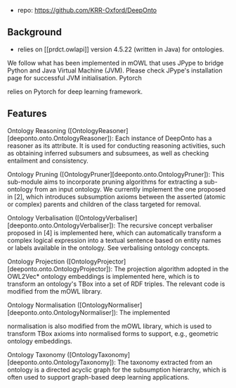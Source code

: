 
- repo: https://github.com/KRR-Oxford/DeepOnto

## Background

- relies on [[prdct.owlapi]] version 4.5.22 (written in Java) for ontologies.

We follow what has been implemented in mOWL that uses JPype to bridge Python and Java Virtual Machine (JVM). Please check JPype's installation page for successful JVM initialisation.
Pytorch

relies on Pytorch for deep learning framework.

## Features

Ontology Reasoning ([OntologyReasoner][deeponto.onto.OntologyReasoner]): Each instance of DeepOnto has a reasoner as its attribute. It is used for conducting reasoning activities, such as obtaining inferred subsumers and subsumees, as well as checking entailment and consistency.

Ontology Pruning ([OntologyPruner][deeponto.onto.OntologyPruner]): This sub-module aims to incorporate pruning algorithms for extracting a sub-ontology from an input ontology. We currently implement the one proposed in [2], which introduces subsumption axioms between the asserted (atomic or complex) parents and children of the class targeted for removal.

Ontology Verbalisation ([OntologyVerbaliser][deeponto.onto.OntologyVerbaliser]): The recursive concept verbaliser proposed in [4] is implemented here, which can automatically transform a complex logical expression into a textual sentence based on entity names or labels available in the ontology. See verbalising ontology concepts.

Ontology Projection ([OntologyProjector][deeponto.onto.OntologyProjector]): The projection algorithm adopted in the OWL2Vec* ontology embeddings is implemented here, which is to transform an ontology's TBox into a set of RDF triples. The relevant code is modified from the mOWL library.

Ontology Normalisation ([OntologyNormaliser][deeponto.onto.OntologyNormaliser]): The implemented

normalisation is also modified from the mOWL library, which is used to transform TBox axioms into normalised forms to support, e.g., geometric ontology embeddings.

Ontology Taxonomy ([OntologyTaxonomy][deeponto.onto.OntologyTaxonomy]): The taxonomy extracted from an ontology is a directed acyclic graph for the subsumption hierarchy, which is often used to support graph-based deep learning applications.
